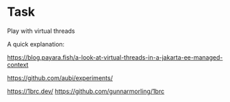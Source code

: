 # Task

Play with virtual threads

A quick explanation:

https://blog.payara.fish/a-look-at-virtual-threads-in-a-jakarta-ee-managed-context

https://github.com/aubi/experiments/

https://1brc.dev/
https://github.com/gunnarmorling/1brc